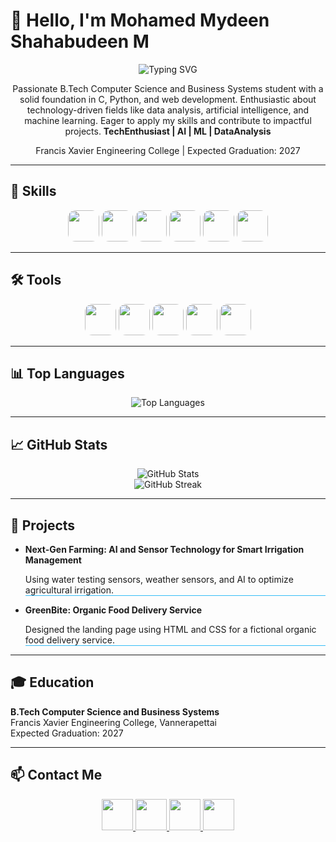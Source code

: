 <!-- Introduction Section -->
# 👋 Hello, I'm Mohamed Mydeen Shahabudeen M
<p align="center">
  <img src="https://readme-typing-svg.herokuapp.com?color=%2336BCF7&lines=Web+Developer+%7C+AI+Enthusiast+%7C+ML+Learner" alt="Typing SVG">
</p>

<p align="center">
  Passionate B.Tech Computer Science and Business Systems student with a solid foundation in C, Python, and web development. Enthusiastic about technology-driven fields like data analysis, artificial intelligence, and machine learning. Eager to apply my skills and contribute to impactful projects. <b>TechEnthusiast | AI | ML | DataAnalysis</b>
</p>

<p align="center">
  Francis Xavier Engineering College | Expected Graduation: 2027
</p>

---

<!-- Skills Section -->
## 🔧 Skills

<div align="center">
  <p>
    <img src="https://img.shields.io/badge/-HTML5-E34F26?style=for-the-badge&logo=html5&logoColor=white" height="50" style="border-radius: 12px;" />
    <img src="https://img.shields.io/badge/-CSS3-1572B6?style=for-the-badge&logo=css3&logoColor=white" height="50" style="border-radius: 12px;" />
    <img src="https://img.shields.io/badge/-JavaScript-F7DF1E?style=for-the-badge&logo=javascript&logoColor=black" height="50" style="border-radius: 12px;" />
    <img src="https://img.shields.io/badge/-Python-3776AB?style=for-the-badge&logo=python&logoColor=white" height="50" style="border-radius: 12px;" />
    <img src="https://img.shields.io/badge/-C++-00599C?style=for-the-badge&logo=cplusplus&logoColor=white" height="50" style="border-radius: 12px;" />
    <img src="https://img.shields.io/badge/-Machine%20Learning-ff6f00?style=for-the-badge" height="50" style="border-radius: 12px;" />
  </p>
</div>

---

<!-- Tools Section -->
## 🛠️ Tools

<div align="center">
  <p>
    <img src="https://img.shields.io/badge/-Figma-F24E1E?style=for-the-badge&logo=figma&logoColor=white" height="50" style="border-radius: 12px;" />
    <img src="https://img.shields.io/badge/-Tableau-E97627?style=for-the-badge&logo=tableau&logoColor=white" height="50" style="border-radius: 12px;" />
    <img src="https://img.shields.io/badge/-MS%20Office-D83B01?style=for-the-badge&logo=microsoft-office&logoColor=white" height="50" style="border-radius: 12px;" />
    <img src="https://img.shields.io/badge/-VS%20Code-007ACC?style=for-the-badge&logo=visual-studio-code&logoColor=white" height="50" style="border-radius: 12px;" />
    <img src="https://img.shields.io/badge/-Canva-00C4CC?style=for-the-badge&logo=canva&logoColor=white" height="50" style="border-radius: 12px;" />
  </p>
</div>

---

<!-- Top Languages Section -->
## 📊 Top Languages

<div align="center">
  <img src="https://github-readme-stats.vercel.app/api/top-langs/?username=m-mohamed-mydeen-shahabudeen&layout=compact&theme=radical" alt="Top Languages" />
</div>

---

<!-- GitHub Stats Section -->
## 📈 GitHub Stats

<div align="center">
  <img src="https://github-readme-stats.vercel.app/api?username=m-mohamed-mydeen-shahabudeen&show_icons=true&theme=radical" alt="GitHub Stats" />
</div>

<div align="center">
  <img src="https://github-readme-streak-stats.herokuapp.com/?user=m-mohamed-mydeen-shahabudeen&theme=radical" alt="GitHub Streak" />
</div>

---

<!-- Projects Section -->
## 🚀 Projects

- **Next-Gen Farming: AI and Sensor Technology for Smart Irrigation Management**  
  <div style="border-bottom: 1px solid #36BCF7;">Using water testing sensors, weather sensors, and AI to optimize agricultural irrigation.</div>

- **GreenBite: Organic Food Delivery Service**  
  <div style="border-bottom: 1px solid #36BCF7;">Designed the landing page using HTML and CSS for a fictional organic food delivery service.</div>

---

<!-- Education Section -->
## 🎓 Education

**B.Tech Computer Science and Business Systems**  
Francis Xavier Engineering College, Vannerapettai  
Expected Graduation: 2027  

---

<!-- Contact Section -->
## 📫 Contact Me

<p align="center">
  <a href="https://github.com/m-mohamed-mydeen-shahabudeen" target="_blank">
    <img src="https://img.shields.io/badge/-GitHub-181717?style=for-the-badge&logo=github&logoColor=white" height="50" />
  </a>
  <a href="https://www.linkedin.com/in/your-profile-link" target="_blank">
    <img src="https://img.shields.io/badge/-LinkedIn-0077B5?style=for-the-badge&logo=linkedin&logoColor=white" height="50" />
  </a>
  <a href="mailto:mohamedmydeen.ug.23.cb@francisxavier.ac.in">
    <img src="https://img.shields.io/badge/-Email-D14836?style=for-the-badge&logo=gmail&logoColor=white" height="50" />
  </a>
  <a href="https://www.instagram.com/mohamed_ukasha/" target="_blank">
    <img src="https://img.shields.io/badge/-Instagram-E4405F?style=for-the-badge&logo=instagram&logoColor=white" height="50" />
  </a>
</p>

